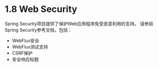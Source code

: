 # 1.8 Web Security

Spring Security项目提供了保护Web应用程序免受恶意利用的支持。 请参阅Spring Security参考文档，包括：

* WebFlux安全
* WebFlux测试支持
* CSRF保护
* 安全响应标题

